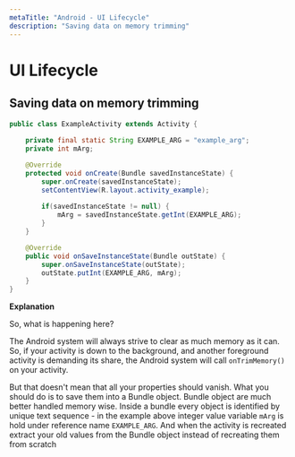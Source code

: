 ```yaml
---
metaTitle: "Android - UI Lifecycle"
description: "Saving data on memory trimming"
---
```


# UI Lifecycle



## Saving data on memory trimming


```java
public class ExampleActivity extends Activity {
    
    private final static String EXAMPLE_ARG = "example_arg";
    private int mArg;

    @Override
    protected void onCreate(Bundle savedInstanceState) {
        super.onCreate(savedInstanceState);
        setContentView(R.layout.activity_example);
        
        if(savedInstanceState != null) {
            mArg = savedInstanceState.getInt(EXAMPLE_ARG);
        }
    }

    @Override
    public void onSaveInstanceState(Bundle outState) {
        super.onSaveInstanceState(outState);
        outState.putInt(EXAMPLE_ARG, mArg);
    }
}

```

**Explanation**

So, what is happening here?

The Android system will always strive to clear as much memory as it can. So, if your activity is down to the background, and another foreground activity is demanding its share, the Android system will call `onTrimMemory()` on your activity.

But that doesn't mean that all your properties should vanish. What you should do is to save them into a Bundle object. Bundle object are much better handled memory wise. Inside a bundle every object is identified by unique text sequence - in the example above integer value variable `mArg` is hold under reference name `EXAMPLE_ARG`. And when the activity is recreated extract your old values from the Bundle object instead of recreating them from scratch

